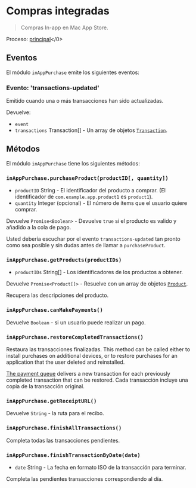 # Compras integradas

> Compras In-app en Mac App Store.

Proceso: [principal](../glossary.md#main-process)</0>

## Eventos

El módulo `inAppPurchase` emite los siguientes eventos:

### Evento: 'transactions-updated'

Emitido cuando una o más transacciones han sido actualizadas.

Devuelve:

* `event`
* `transactions` Transaction[] - Un array de objetos [`Transaction`](structures/transaction.md).

## Métodos

El módulo `inAppPurchase` tiene los siguientes métodos:

### `inAppPurchase.purchaseProduct(productID[, quantity])`

* `productID` String - El identificador del producto a comprar. (El identificador de `com.example.app.product1` es `product1`).
* `quantity` Integer (opcional) - El número de ítems que el usuario quiere comprar.

Devuelve `Promise<Boolean>` - Devuelve `true` si el producto es valido y añadido a la cola de pago.

Usted debería escuchar por el evento `transactions-updated` tan pronto como sea posible y sin dudas antes de llamar a `purchaseProduct`.

### `inAppPurchase.getProducts(productIDs)`

* `productIDs` String[] - Los identificadores de los productos a obtener.

Devuelve `Promise<Product[]>` - Resuelve con un array de objetos [`Product`](structures/product.md).

Recupera las descripciones del producto.

### `inAppPurchase.canMakePayments()`

Devuelve `Boolean` - si un usuario puede realizar un pago.

### `inAppPurchase.restoreCompletedTransactions()`

Restaura las transacciones finalizadas. This method can be called either to install purchases on additional devices, or to restore purchases for an application that the user deleted and reinstalled.

[The payment queue](https://developer.apple.com/documentation/storekit/skpaymentqueue?language=objc) delivers a new transaction for each previously completed transaction that can be restored. Cada transacción incluye una copia de la transacción original.

### `inAppPurchase.getReceiptURL()`

Devuelve `String` - la ruta para el recibo.

### `inAppPurchase.finishAllTransactions()`

Completa todas las transacciones pendientes.

### `inAppPurchase.finishTransactionByDate(date)`

* `date` String - La fecha en formato ISO de la transacción para terminar.

Completa las pendientes transacciones correspondiendo al día.
